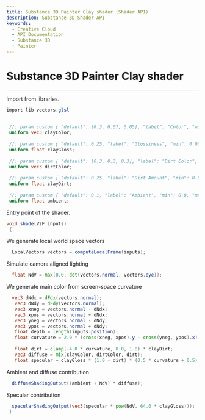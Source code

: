 ```yaml
---
title: Substance 3D Painter Clay shader (Shader API)
description: Substance 3D Shader API
keywords:
  - Creative Cloud
  - API Documentation
  - Substance 3D
  - Painter
---
```





























Substance 3D Painter Clay shader
================================

---




Import from libraries.





```glsl
import lib-vectors.glsl
 
 
 //: param custom { "default": [0.3, 0.07, 0.05], "label": "Color", "widget": "color" }
 uniform vec3 clayColor;
 
 //: param custom { "default": 0.25, "label": "Glossiness", "min": 0.001, "max": 1.0 }
 uniform float clayGloss;
 
 //: param custom { "default": [0.3, 0.3, 0.3], "label": "Dirt Color", "widget": "color" }
 uniform vec3 dirtColor;
 
 //: param custom { "default": 0.25, "label": "Dirt Amount", "min": 0.0, "max": 1.0 }
 uniform float clayDirt;
 
 //: param custom { "default": 0.1, "label": "Ambient", "min": 0.0, "max": 1.0 }
 uniform float ambient;
```









Entry point of the shader.





```glsl
void shade(V2F inputs)
 {
```









We generate local world space vectors





```glsl
  LocalVectors vectors = computeLocalFrame(inputs);
```









Simulate camera aligned lighting





```glsl
  float NdV = max(0.0, dot(vectors.normal, vectors.eye));
```









We generate main color from screen\-space curvature





```glsl
  vec3 dNdx = dFdx(vectors.normal);
   vec3 dNdy = dFdy(vectors.normal);
   vec3 xneg = vectors.normal - dNdx;
   vec3 xpos = vectors.normal + dNdx;
   vec3 yneg = vectors.normal - dNdy;
   vec3 ypos = vectors.normal + dNdy;
   float depth = length(inputs.position);
   float curvature = 2.0 * (cross(xneg, xpos).y - cross(yneg, ypos).x) / depth;
 
   float dirt = clamp(-4.0 * curvature, 0.0, 1.0) * clayDirt;
   vec3 diffuse = mix(clayColor, dirtColor, dirt);
   float specular = clayGloss * (1.0 - dirt) * (0.5 * curvature + 0.5);
```









Ambient and diffuse contribution





```glsl
  diffuseShadingOutput((ambient + NdV) * diffuse);
```









Specular contribution





```glsl
  specularShadingOutput(vec3(specular * pow(NdV, 64.0 * clayGloss)));
 }
 
 
```







